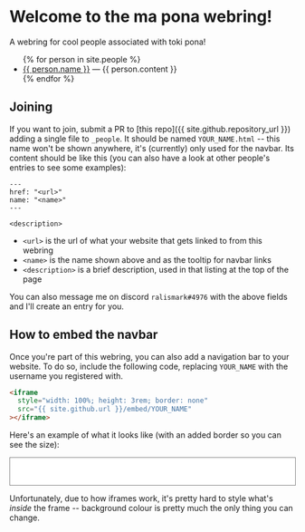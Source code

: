 ---
---

# Welcome to the ma pona webring!

A webring for cool people associated with toki pona!

<ul>
{% for person in site.people %}
<li>
    <a href="{{ person.href }}">{{ person.name }}</a> &mdash; {{ person.content }}
</li>
{% endfor %}
</ul>

## Joining

If you want to join, submit a PR to [this repo]({{ site.github.repository_url }}) adding a single file to `_people`.
It should be named `YOUR_NAME.html` -- this name won't be shown anywhere, it's (currently) only used for the navbar.
Its content should be like this (you can also have a look at other people's entries to see some examples):

	---
	href: "<url>"
	name: "<name>"
	---

	<description>

- `<url>` is the url of what your website that gets linked to from this webring
- `<name>` is the name shown above and as the tooltip for navbar links
- `<description>` is a brief description, used in that listing at the top of the page

You can also message me on discord `ralismark#4976` with the above fields and I'll create an entry for you.

## How to embed the navbar

Once you're part of this webring, you can also add a navigation bar to your website.
To do so, include the following code, replacing `YOUR_NAME` with the username you registered with.

```html
<iframe
  style="width: 100%; height: 3rem; border: none"
  src="{{ site.github.url }}/embed/YOUR_NAME"
></iframe>
```

Here's an example of what it looks like (with an added border so you can see the size):

<iframe
  style="width: 100%; height: 3rem; border: 1px solid grey"
  src="embed/ralismark"
></iframe>

Unfortunately, due to how iframes work, it's pretty hard to style what's *inside* the frame -- background colour is pretty much the only thing you can change.
